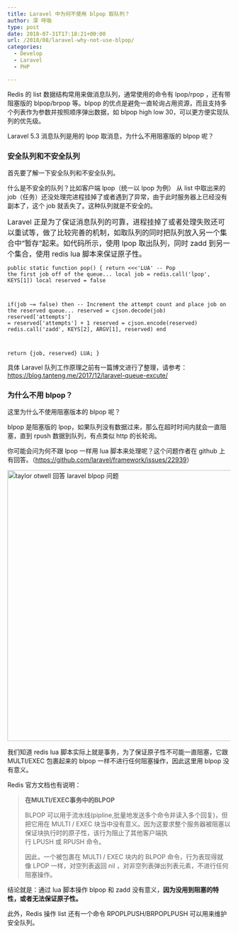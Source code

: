 ```yaml
---
title: Laravel 中为何不使用 blpop 取队列？
author: 深 呼吸
type: post
date: 2018-07-31T17:18:21+00:00
url: /2018/08/laravel-why-not-use-blpop/
categories:
  - Develop
  - Laravel
  - PHP

---
```

Redis 的 list 数据结构常用来做消息队列，通常使用的命令有 lpop/rpop ，还有带阻塞版的 blpop/brpop 等。blpop 的优点是避免一直轮询占用资源，而且支持多个列表作为参数并按照顺序弹出数据，如 blpop high low 30，可以更方便实现队列的优先级。

<!--more-->

Laravel 5.3 消息队列是用的 lpop 取消息，为什么不用阻塞版的 blpop 呢？

### 安全队列和不安全队列

首先要了解一下安全队列和不安全队列。

什么是不安全的队列？比如客户端 lpop（统一以 lpop 为例） 从 list 中取出来的 job（任务）还没处理完进程挂掉了或者遇到了异常，由于此时服务器上已经没有副本了，这个 job 就丢失了。这种队列就是不安全的。

<span style="font-size: 1rem;">Laravel 正是为了保证消息队列的可靠，进程挂掉了或者处理失败还可以重试等，做了比较完善的机制，如取队列的同时把队列放入另一个集合中“暂存”起来。如代码所示，使用 lpop 取出队列，同时 zadd 到另一个集合，使用 redis lua 脚本来保证原子性。</span>

<code>public static function pop()
{
    return &lt;&lt;&lt;'LUA'
-- Pop the first job off of the queue...
local job = redis.call('lpop', KEYS[1])
local reserved = false

if(job ~= false) then
-- Increment the attempt count and place job on the reserved queue...
reserved = cjson.decode(job)
reserved['attempts'] = reserved['attempts'] + 1
reserved = cjson.encode(reserved)
redis.call('zadd', KEYS[2], ARGV[1], reserved)
end

return {job, reserved}
LUA;
}</code>

具体 Laravel 队列工作原理之前有一篇博文进行了整理，请参考：<a href="https://blog.tanteng.me/2017/12/laravel-queue-excute/" target="_blank" rel="noopener">https://blog.tanteng.me/2017/12/laravel-queue-excute/</a>

### 为什么不用 blpop？

这里为什么不使用阻塞版本的 blpop 呢？

blpop 是阻塞版的 lpop，如果队列没有数据过来，那么在超时时间内就会一直阻塞，直到 rpush 数据到队列，有点类似 http 的长轮询。

你可能会问为何不跟 lpop 一样用 lua 脚本来处理呢？这个问题作者在 github 上有回答。（<a href="https://github.com/laravel/framework/issues/22939" target="_blank" rel="noopener nofollow">https://github.com/laravel/framework/issues/22939</a>）

<img class="aligncenter wp-image-12512 size-full" src="https://blog.tanteng.me/wp-content/uploads/2018/08/larevel-redis-blpop.png" alt="taylor otwell 回答 laravel blpop 问题" width="1544" height="610" />

我们知道 redis lua 脚本实际上就是事务，为了保证原子性不可能一直阻塞，它跟 MULTI/EXEC 包裹起来的 blpop 一样不进行任何阻塞操作，因此这里用 blpop 没有意义。

Redis 官方文档也有说明：

> **在MULTI/EXEC事务中的BLPOP**
> 
> BLPOP 可以用于流水线(pipline,批量地发送多个命令并读入多个回复)，但把它用在 MULTI / EXEC 块当中没有意义。因为这要求整个服务器被阻塞以保证块执行时的原子性，该行为阻止了其他客户端执行 LPUSH 或 RPUSH 命令。
> 
> 因此，一个被包裹在 MULTI / EXEC 块内的 BLPOP 命令，行为表现得就像 LPOP 一样，对空列表返回 nil ，对非空列表弹出列表元素，不进行任何阻塞操作。

结论就是：通过 lua 脚本操作 blpop 和 zadd 没有意义，**因为没用到阻塞的特性，或者无法保证原子性。**

此外，Redis 操作 list 还有一个命令 RPOPLPUSH/BRPOPLPUSH 可以用来维护安全队列。